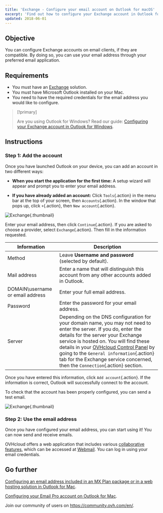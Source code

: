 ```yaml
---
title: 'Exchange - Configure your email account on Outlook for macOS'
excerpt: 'Find out how to configure your Exchange account in Outlook for macOS.'
updated: 2018-06-01
---
```


## Objective

You can configure Exchange accounts on email clients, if they are compatible. By doing so, you can use your email address through your preferred email application.

## Requirements

- You must have an [Exchange](/links/web/emails) solution.
- You must have Microsoft Outlook installed on your Mac.
- You need to have the required credentials for the email address you would like to configure.

> [!primary]
>
> Are you using Outlook for Windows? Read our guide: [Configuring your Exchange account in Outlook for Windows](/pages/web_cloud/email_and_collaborative_solutions/microsoft_exchange/how_to_configure_outlook_2016).
>

## Instructions

### Step 1: Add the account

Once you have launched Outlook on your device, you can add an account in two different ways:

- **When you start the application for the first time:** A setup wizard will appear and prompt you to enter your email address.

- **If you have already added an account:** Click `Tools`{.action} in the menu bar at the top of your screen, then `Accounts`{.action}. In the window that pops up, click `+`{.action}, then `New account`{.action}.

![Exchange](images/configuration-outlook-2016-mac-step1.png){.thumbnail}

Enter your email address, then click `Continue`{.action}. If you are asked to choose a provider, select `Exchange`{.action}. Then fill in the information requested.

|Information|Description|
|---|---|
|Method|Leave **Username and password** (selected by default).|
|Mail address|Enter a name that will distinguish this account from any other accounts added in Outlook.|
|DOMAIN\username or email address|Enter your full email address.|
|Password|Enter the password for your email address.|
|Server|Depending on the DNS configuration for your domain name, you may not need to enter the server. If you do, enter the details for the server your Exchange service is hosted on. You will find these details in your [OVHcloud Control Panel](/links/manager) by going to the `General information`{.action} tab for the Exchange service concerned, then the `Connection`{.action} section.|

Once you have entered this information, click `Add account`{.action}. If the information is correct, Outlook will successfully connect to the account.

To check that the account has been properly configured, you can send a test email.

![Exchange](images/configuration-exchange-outlook-2016-mac-step2.png){.thumbnail}

### Step 2: Use the email address

Once you have configured your email address, you can start using it! You can now send and receive emails.

OVHcloud offers a web application that includes various [collaborative features](/links/web/emails), which can be accessed at [Webmail](/links/web/email). You can log in using your email credentials.

## Go further

[Configuring an email address included in an MX Plan package or in a web hosting solution in Outlook for Mac](/pages/web_cloud/email_and_collaborative_solutions/mx_plan/how_to_configure_outlook_2016_mac).

[Configuring your Email Pro account on Outlook for Mac](/pages/web_cloud/email_and_collaborative_solutions/email_pro/how_to_configure_outlook_2016_mac).

Join our community of users on <https://community.ovh.com/en/>.